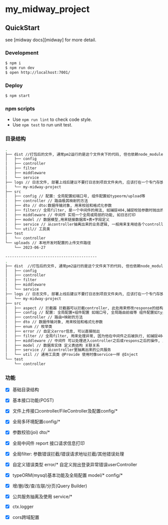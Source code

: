 # my_midway_project

## QuickStart

<!-- add docs here for user -->

see [midway docs][midway] for more detail.

### Development

```bash
$ npm i
$ npm run dev
$ open http://localhost:7001/
```

### Deploy

```bash
$ npm start
```

### npm scripts

- Use `npm run lint` to check code style.
- Use `npm test` to run unit test.


### 目录结构
```bash
.
├── dist //打包后的文件, 通常pm2运行的是这个文件夹下的代码, 但也依赖node_modules
│   ├── config
│   ├── controller
│   ├── filter
│   ├── middleware
│   └── service
├── logs // 日志文件, 部署上线后建议不要打日志到项目文件夹内, 应该打在一个专门存放日志的目录下
│   └── my-midway-project
├── src
│   ├── config // 配置: 全局配置如端口号, 组件配置如typeorm/upload等
│   ├── controller // 路由极其映射的方法
│   ├── dto // dto:数据传输对象, 用来校验和格式化参数
│   ├── filter// 全局filter, 是一个中间件的用法, 如捕捉404,捕捉校验参数时抛出的错误
│   ├── middleware // 中间件 实现一个全局或局部的功能, 如日志打印
│   ├── model // 数据模型,用来链接数据库+表+字段定义
│   ├── service // 从controller抽离出来的业务逻辑, 一般用来复用给各个controller
│   └── util// 工具类
├── test
│   └── controller
└── uploads // 本地开发时配置的上传文件路径
    └── 2023-06-27

-----------------------------------------
.
├── dist  //打包后的文件, 通常pm2运行的是这个文件夹下的代码, 但也依赖node_modules
│   ├── config
│   ├── controller
│   ├── filter
│   ├── middleware
│   └── service
├── logs // 日志文件, 部署上线后建议不要打日志到项目文件夹内, 应该打在一个专门存放日志的目录下
│   └── my-midway-project
├── src
│   ├── aspect // 拦截器 拦截器可以拦截controller, 此处用来修改response的结构
│   ├── config // 配置: 全局配置+组件配置 如端口号, 全局路由前缀等 组件配置如typeorm/upload等
│   ├── controller // 路由+映射的方法
│   ├── dto // 数据传输对象, 用来校验和格式化参数
│   ├── enum // 枚举类
│   ├── error // 自定义error信息, 可以直接抛出
│   ├── filter // 全局filter, 用来处理异常, 因为他在中间件之后被执行, 如捕捉404,捕捉校验参数时抛出的错误
│   ├── middleware // 中间件 可以处理进入controller之后或respons之后的操作, 此处report用作记录请求前的时间以及打印response之后的时间间隔
│   ├── model // 数据库实体 定义表结构 关联关系
│   ├── service // 从controller里抽离出来的公共服务 
│   └── util // 通用工具类 @Provide 使用时像service一样 @Inject
└── test
    └── controller
```

### 功能
- [x] 基础目录结构
- [x] 基本接口功能(POST)
- [x] 文件上传接口controller/FileController及配置config/*
- [x] 全局多环境配置config/*
- [x] 参数校验(joi) dto/*
- [x] 全局中间件 report 接口请求信息打印
- [x] 全局filter: 参数错误拦截/错误请求地址拦截/其他错误处理
- [x] 自定义错误类型 error/* 自定义抛出登录异常错误userController
- [x] typeORM(mysql)基本功能及全局配置 model/* config/*
- [x] 增/删/改/查/左联/分页(Query Builder)
- [x] 公共服务抽离及使用 service/*
- [x] ctx.logger
- [x] cors跨域配置

